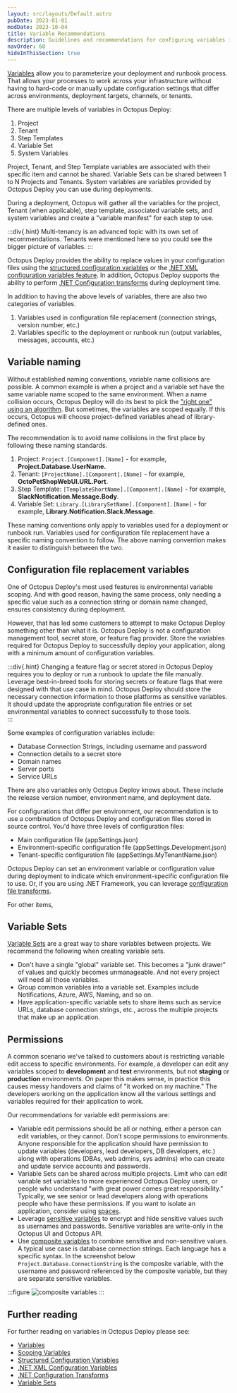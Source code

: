 ```yaml
---
layout: src/layouts/Default.astro
pubDate: 2023-01-01
modDate: 2023-10-04
title: Variable Recommendations
description: Guidelines and recommendations for configuring variables in Octopus Deploy.
navOrder: 60
hideInThisSection: true
---
```


[Variables](/docs/projects/variables) allow you to parameterize your deployment and runbook process.  That allows your processes to work across your infrastructure without having to hard-code or manually update configuration settings that differ across environments, deployment targets, channels, or tenants.

There are multiple levels of variables in Octopus Deploy:

1.  Project 
2.  Tenant 
3.  Step Templates
4.  Variable Set
5.  System Variables

Project, Tenant, and Step Template variables are associated with their specific item and cannot be shared.  Variable Sets can be shared between 1 to N Projects and Tenants.  System variables are variables provided by Octopus Deploy you can use during deployments.

During a deployment, Octopus will gather all the variables for the project, Tenant (when applicable), step template, associated variable sets, and system variables and create a "variable manifest" for each step to use.

:::div{.hint}
Multi-tenancy is an advanced topic with its own set of recommendations.  Tenants were mentioned here so you could see the bigger picture of variables.
:::

Octopus Deploy provides the ability to replace values in your configuration files using the [structured configuration variables](/docs/projects/steps/configuration-features/structured-configuration-variables-feature/) or the [.NET XML configuration variables feature](/docs/projects/steps/configuration-features/xml-configuration-variables-feature/).  In addition, Octopus Deploy supports the ability to perform [.NET Configuration transforms](/docs/projects/steps/configuration-features/configuration-transforms) during deployment time.

In addition to having the above levels of variables, there are also two categories of variables.

1.  Variables used in configuration file replacement (connection strings, version number, etc.)
2.  Variables specific to the deployment or runbook run (output variables, messages, accounts, etc.)

## Variable naming

Without established naming conventions, variable name collisions are possible.  A common example is when a project and a variable set have the same variable name scoped to the same environment.  When a name collision occurs, Octopus Deploy will do its best to pick the ["right one" using an algorithm](/docs/projects/variables/getting-started/#scope-specificity).  But sometimes, the variables are scoped equally.  If this occurs, Octopus will choose project-defined variables ahead of library-defined ones.

The recommendation is to avoid name collisions in the first place by following these naming standards.

1. Project: `Project.[Component].[Name]` - for example, **Project.Database.UserName.**
2. Tenant: `[ProjectName].[Component].[Name]` - for example, **OctoPetShopWebUI.URL.Port**.
3. Step Template: `[TemplateShortName].[Component].[Name]` - for example, **SlackNotification.Message.Body**.
4. Variable Set: `Library.[LibrarySetName].[Component].[Name]` - for example, **Library.Notification.Slack.Message**.

These naming conventions only apply to variables used for a deployment or runbook run.  Variables used for configuration file replacement have a specific naming convention to follow.  The above naming convention makes it easier to distinguish between the two.

## Configuration file replacement variables

One of Octopus Deploy's most used features is environmental variable scoping.  And with good reason, having the same process, only needing a specific value such as a connection string or domain name changed, ensures consistency during deployment.

However, that has led some customers to attempt to make Octopus Deploy something other than what it is.  Octopus Deploy is not a configuration management tool, secret store, or feature flag provider.  Store the variables required for Octopus Deploy to successfully deploy your application, along with a minimum amount of configuration variables.  

:::div{.hint}
Changing a feature flag or secret stored in Octopus Deploy requires you to deploy or run a runbook to update the file manually.  Leverage best-in-breed tools for storing secrets or feature flags that were designed with that use case in mind.  Octopus Deploy should store the necessary connection information to those platforms as sensitive variables.  It should update the appropriate configuration file entries or set environmental variables to connect successfully to those tools.  
:::

Some examples of configuration variables include:

- Database Connection Strings, including username and password
- Connection details to a secret store
- Domain names
- Server ports
- Service URLs

There are also variables only Octopus Deploy knows about.  These include the release version number, environment name, and deployment date. 

For configurations that differ per environment, our recommendation is to use a combination of Octopus Deploy and configuration files stored in source control.  You'd have three levels of configuration files:

- Main configuration file (appSettings.json)
- Environment-specific configuration file (appSettings.Development.json)
- Tenant-specific configuration file (appSettings.MyTenantName.json)

Octopus Deploy can set an environment variable or configuration value during deployment to indicate which environment-specific configuration file to use.  Or, if you are using .NET Framework, you can leverage [configuration file transforms](/docs/projects/steps/configuration-features/configuration-transforms).

For other items,   

## Variable Sets

[Variable Sets](/docs/projects/variables/library-variable-sets) are a great way to share variables between projects.  We recommend the following when creating variable sets.

- Don't have a single "global" variable set.  This becomes a "junk drawer" of values and quickly becomes unmanageable.  And not every project will need all those variables.
- Group common variables into a variable set.  Examples include Notifications, Azure, AWS, Naming, and so on.
- Have application-specific variable sets to share items such as service URLs, database connection strings, etc., across the multiple projects that make up an application.

## Permissions

A common scenario we've talked to customers about is restricting variable edit access to specific environments.  For example, a developer can edit any variables scoped to **development** and **test** environments, but not **staging** or **production** environments.  On paper this makes sense, in practice this causes messy handovers and claims of "it worked on my machine."  The developers working on the application know all the various settings and variables required for their application to work.

Our recommendations for variable edit permissions are:
- Variable edit permissions should be all or nothing, either a person can edit variables, or they cannot.  Don't scope permissions to environments.  Anyone responsible for the application should have permission to update variables (developers, lead developers, DB developers, etc.) along with operations (DBAs, web admins, sys admins) who can create and update service accounts and passwords.  
- Variable Sets can be shared across multiple projects.  Limit who can edit variable set variables to more experienced Octopus Deploy users, or people who understand "with great power comes great responsibility."  Typically, we see senior or lead developers along with operations people who have these permissions.  If you want to isolate an application, consider using [spaces](/docs/administration/spaces).
- Leverage [sensitive variables](/docs/projects/variables/sensitive-variables) to encrypt and hide sensitive values such as usernames and passwords.  Sensitive variables are write-only in the Octopus UI and Octopus API.  
- Use [composite variables](/docs/projects/variables/variable-substitutions/#binding-variables) to combine sensitive and non-sensitive values.  A typical use case is database connection strings.  Each language has a specific syntax.  In the screenshot below `Project.Database.ConnectionString` is the composite variable, with the username and password referenced by the composite variable, but they are separate sensitive variables. 

:::figure
![composite variables](/docs/getting-started/best-practices/images/composite-variables.png)
:::

## Further reading

For further reading on variables in Octopus Deploy please see:

- [Variables](/docs/projects/variables)
- [Scoping Variables](/docs/projects/variables/#scoping-variables)
- [Structured Configuration Variables](/docs/projects/steps/configuration-features/structured-configuration-variables-feature)
- [.NET XML Configuration Variables](/docs/projects/steps/configuration-features/xml-configuration-variables-feature)
- [.NET Configuration Transforms](/docs/projects/steps/configuration-features/configuration-transforms)
- [Variable Sets](/docs/projects/variables/library-variable-sets)
